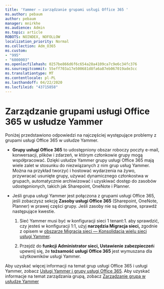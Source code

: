 ```yaml
---
title: 'Yammer — zarządzanie grupami usługi Office 365 '
ms.author: pebaum
author: pebaum
manager: mnirkhe
ms.audience: Admin
ms.topic: article
ROBOTS: NOINDEX, NOFOLLOW
localization_priority: Normal
ms.collection: Adm_O365
ms.custom:
- "995"
- "6000003"
ms.openlocfilehash: 0257be866d6f6c654a28a4109ca7c9e6c34fc376
ms.sourcegitcommit: 55eff703a17e500681d8fa6a87eb067019ade3cc
ms.translationtype: MT
ms.contentlocale: pl-PL
ms.lasthandoff: 04/22/2020
ms.locfileid: "43715858"
---
```

# <a name="manage-office-365-groups-in-yammer"></a>Zarządzanie grupami usługi Office 365 w usłudze Yammer

Poniżej przedstawiono odpowiedzi na najczęściej występujące problemy z grupami usługi Office 365 w usłudze Yammer.

* **Grupy usługi Office 365** to udostępniony obszar roboczy poczty e-mail, konwersacji, plików i zdarzeń, w którym członkowie grupy mogą współpracować. Dzięki usłudze Yammer grupy usługi Office 365 mają wiele zalet w stosunku do niezwiązanych z nim grup usług Yammer. Można na przykład tworzyć i hostować wydarzenia na żywo, przywracać usunięte grupy, używać dynamicznego członkostwa w grupach, automatycznie archiwizować i uzyskiwać dostęp do zasobów udostępnionych, takich jak Sharepoint, OneNote i Planner.

* Jeśli grupa usługi Yammer jest połączona z grupami usługi Office 365, jeśli zobaczysz sekcję **Zasoby usługi Office 365** (Sharepoint, OneNote, Planner) w prawej części grupy. Jeśli zasoby nie są dostępne, sprawdź następujące kwestie.

  1. Sieć Yammer musi być w konfiguracji sieci 1 tenant:1. aby sprawdzić, czy jesteś w konfiguracji 1:1, użyj **narzędzia Migracja sieci,** zgodnie z opisem w [obszarze Migracja sieci — Konsolidacja wielu sieci usługi Yammer](https://docs.microsoft.com/yammer/configure-your-yammer-network/consolidate-multiple-yammer-networks).

  2. Przejdź do **funkcji Administrator sieci, Ustawienie zabezpieczeń**i upewnij się, że **tożsamość usługi Office 365** jest wymuszana dla użytkowników usługi Yammer.

Aby uzyskać więcej informacji na temat grup usługi Office 365 i usługi Yammer, zobacz [Usługi Yammer i grupy usługi Office 365](https://docs.microsoft.com/yammer/manage-yammer-groups/yammer-and-office-365-groups). Aby uzyskać informacje na temat zarządzania grupą, zobacz [Zarządzanie grupą w usłudze Yammer](https://support.office.com/article/Manage-a-group-in-Yammer-6e05c6d6-5548-4c88-89cd-e6757a514ef2)
